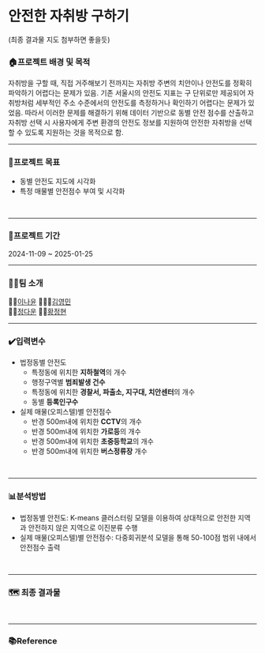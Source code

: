 # 안전한 자취방 구하기

(최종 결과물 지도 첨부하면 좋을듯)

### 🏠프로젝트 배경 및 목적
자취방을 구할 때, 직접 거주해보기 전까지는 자취방 주변의 치안이나 안전도를 정확히 파악하기 어렵다는 문제가 있음. 기존 서울시의 안전도 지표는 구 단위로만 제공되어 자취방처럼 세부적인 주소 수준에서의 안전도를 측정하거나 확인하기 어렵다는 문제가 있었음. 따라서 이러한 문제를 해결하기 위해 데이터 기반으로 동별 안전 점수를 산출하고 자취방 선택 시 사용자에게 주변 환경의 안전도 정보를 지원하여 안전한 자취방을 선택할 수 있도록 지원하는 것을 목적으로 함.
<br><hr>

### 🚩프로젝트 목표
- 동별 안전도 지도에 시각화
- 특정 매물별 안전점수 부여 및 시각화

<br><hr>

### 📆프로젝트 기간
2024-11-09 ~ 2025-01-25
<br><hr>

### 👨‍👨팀 소개
🙋🏼[이나윤](https://github.com/2nayun) 🙋🏼‍♂️‍[김영민](https://github.com/0m2us)  
🙋🏼[정다운](https://github.com/dannu0) 🙋🏼[황정현](https://github.com/hhjhhjh) 
<br><hr>

### ✔️입력변수
- 법정동별 안전도
  - 특정동에 위치한 **지하철역**의 개수
  - 행정구역별 **범죄발생 건수**
  - 특정동에 위치한 **경찰서, 파출소, 지구대, 치안센터**의 개수
  - 동별 **등록인구수**
- 실제 매물(오피스텔)별 안전점수
  - 반경 500m내에 위치한 **CCTV**의 개수
  - 반경 500m내에 위치한 **가로등**의 개수
  - 반경 500m내에 위치한 **초중등학교**의 개수
  - 반경 500m내에 위치한 **버스정류장** 개수

<br><hr>

### 📊분석방법
- 법정동별 안전도: K-means 클러스터링 모델을 이용하여 상대적으로 안전한 지역과 안전하지 않은 지역으로 이진분류 수행
- 실제 매물(오피스텔)별 안전점수: 다중회귀분석 모델을 통해 50-100점 범위 내에서 안전점수 출력

<br><hr>

### 🗺️ 최종 결과물

<br><hr>

### 📚Reference
